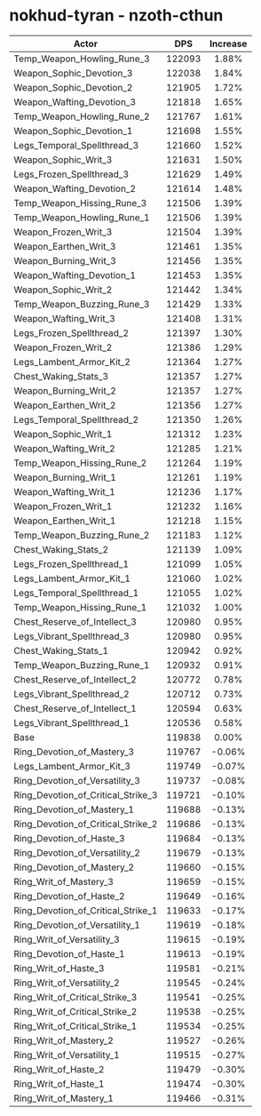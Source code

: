 # nokhud-tyran - nzoth-cthun
| Actor | DPS | Increase |
|---|:---:|:---:|
|Temp_Weapon_Howling_Rune_3|122093|1.88%|
|Weapon_Sophic_Devotion_3|122038|1.84%|
|Weapon_Sophic_Devotion_2|121905|1.72%|
|Weapon_Wafting_Devotion_3|121818|1.65%|
|Temp_Weapon_Howling_Rune_2|121767|1.61%|
|Weapon_Sophic_Devotion_1|121698|1.55%|
|Legs_Temporal_Spellthread_3|121660|1.52%|
|Weapon_Sophic_Writ_3|121631|1.50%|
|Legs_Frozen_Spellthread_3|121629|1.49%|
|Weapon_Wafting_Devotion_2|121614|1.48%|
|Temp_Weapon_Hissing_Rune_3|121506|1.39%|
|Temp_Weapon_Howling_Rune_1|121506|1.39%|
|Weapon_Frozen_Writ_3|121504|1.39%|
|Weapon_Earthen_Writ_3|121461|1.35%|
|Weapon_Burning_Writ_3|121456|1.35%|
|Weapon_Wafting_Devotion_1|121453|1.35%|
|Weapon_Sophic_Writ_2|121442|1.34%|
|Temp_Weapon_Buzzing_Rune_3|121429|1.33%|
|Weapon_Wafting_Writ_3|121408|1.31%|
|Legs_Frozen_Spellthread_2|121397|1.30%|
|Weapon_Frozen_Writ_2|121386|1.29%|
|Legs_Lambent_Armor_Kit_2|121364|1.27%|
|Chest_Waking_Stats_3|121357|1.27%|
|Weapon_Burning_Writ_2|121357|1.27%|
|Weapon_Earthen_Writ_2|121356|1.27%|
|Legs_Temporal_Spellthread_2|121350|1.26%|
|Weapon_Sophic_Writ_1|121312|1.23%|
|Weapon_Wafting_Writ_2|121285|1.21%|
|Temp_Weapon_Hissing_Rune_2|121264|1.19%|
|Weapon_Burning_Writ_1|121261|1.19%|
|Weapon_Wafting_Writ_1|121236|1.17%|
|Weapon_Frozen_Writ_1|121232|1.16%|
|Weapon_Earthen_Writ_1|121218|1.15%|
|Temp_Weapon_Buzzing_Rune_2|121183|1.12%|
|Chest_Waking_Stats_2|121139|1.09%|
|Legs_Frozen_Spellthread_1|121099|1.05%|
|Legs_Lambent_Armor_Kit_1|121060|1.02%|
|Legs_Temporal_Spellthread_1|121055|1.02%|
|Temp_Weapon_Hissing_Rune_1|121032|1.00%|
|Chest_Reserve_of_Intellect_3|120980|0.95%|
|Legs_Vibrant_Spellthread_3|120980|0.95%|
|Chest_Waking_Stats_1|120942|0.92%|
|Temp_Weapon_Buzzing_Rune_1|120932|0.91%|
|Chest_Reserve_of_Intellect_2|120772|0.78%|
|Legs_Vibrant_Spellthread_2|120712|0.73%|
|Chest_Reserve_of_Intellect_1|120594|0.63%|
|Legs_Vibrant_Spellthread_1|120536|0.58%|
|Base|119838|0.00%|
|Ring_Devotion_of_Mastery_3|119767|-0.06%|
|Legs_Lambent_Armor_Kit_3|119749|-0.07%|
|Ring_Devotion_of_Versatility_3|119737|-0.08%|
|Ring_Devotion_of_Critical_Strike_3|119721|-0.10%|
|Ring_Devotion_of_Mastery_1|119688|-0.13%|
|Ring_Devotion_of_Critical_Strike_2|119686|-0.13%|
|Ring_Devotion_of_Haste_3|119684|-0.13%|
|Ring_Devotion_of_Versatility_2|119679|-0.13%|
|Ring_Devotion_of_Mastery_2|119660|-0.15%|
|Ring_Writ_of_Mastery_3|119659|-0.15%|
|Ring_Devotion_of_Haste_2|119649|-0.16%|
|Ring_Devotion_of_Critical_Strike_1|119633|-0.17%|
|Ring_Devotion_of_Versatility_1|119619|-0.18%|
|Ring_Writ_of_Versatility_3|119615|-0.19%|
|Ring_Devotion_of_Haste_1|119613|-0.19%|
|Ring_Writ_of_Haste_3|119581|-0.21%|
|Ring_Writ_of_Versatility_2|119545|-0.24%|
|Ring_Writ_of_Critical_Strike_3|119541|-0.25%|
|Ring_Writ_of_Critical_Strike_2|119538|-0.25%|
|Ring_Writ_of_Critical_Strike_1|119534|-0.25%|
|Ring_Writ_of_Mastery_2|119527|-0.26%|
|Ring_Writ_of_Versatility_1|119515|-0.27%|
|Ring_Writ_of_Haste_2|119479|-0.30%|
|Ring_Writ_of_Haste_1|119474|-0.30%|
|Ring_Writ_of_Mastery_1|119466|-0.31%|
